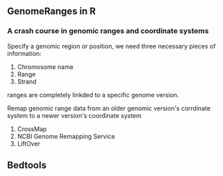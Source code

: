 ## GenomeRanges in R
### A crash course in genomic ranges and coordinate systems
Specify a genomic region or position, we need three necessary pieces of information:

1. Chromosome name
2. Range
3. Strand

ranges are completely linkded to a specific genome version.

Remap genomic range data from an older genomic version's corrdinate system to a newer version's coordinate system

1. CrossMap
2. NCBI Genome Remapping Service
3. LiftOver




## Bedtools
